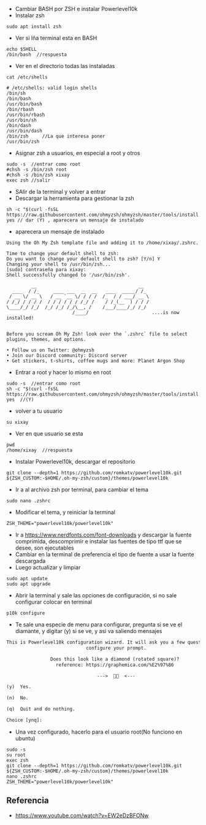 - Cambiar BASH por ZSH e instalar Powerlevel10k
- Instalar zsh
```console
sudo apt install zsh
```
- Ver si lña terminal esta en BASH
```console
echo $SHELL
/bin/bash  //respuesta
```
- Ver en el directorio todas las instaladas
```console
cat /etc/shells

# /etc/shells: valid login shells
/bin/sh
/bin/bash
/usr/bin/bash
/bin/rbash
/usr/bin/rbash
/usr/bin/sh
/bin/dash
/usr/bin/dash
/bin/zsh     //La que interesa poner
/usr/bin/zsh
```
- Asignar zsh a usuarios, en especial a root y otros
```console
sudo -s  //entrar como root
#chsh -s /bin/zsh root
#chsh -s /bin/zsh xixay
exec zsh //salir
```
- SAlir de la terminal y volver a entrar
- Descargar la herramienta para gestionar la zsh
```console
sh -c "$(curl -fsSL https://raw.githubusercontent.com/ohmyzsh/ohmyzsh/master/tools/install.sh)"
yes // dar (Y) , aparecera un mensaje de instalado 
```
- aparecera un mensaje de instalado
```text
Using the Oh My Zsh template file and adding it to /home/xixay/.zshrc.

Time to change your default shell to zsh:
Do you want to change your default shell to zsh? [Y/n] Y
Changing your shell to /usr/bin/zsh...
[sudo] contraseña para xixay: 
Shell successfully changed to '/usr/bin/zsh'.

         __                                     __   
  ____  / /_     ____ ___  __  __   ____  _____/ /_  
 / __ \/ __ \   / __ `__ \/ / / /  /_  / / ___/ __ \ 
/ /_/ / / / /  / / / / / / /_/ /    / /_(__  ) / / / 
\____/_/ /_/  /_/ /_/ /_/\__, /    /___/____/_/ /_/  
                        /____/                       ....is now installed!


Before you scream Oh My Zsh! look over the `.zshrc` file to select plugins, themes, and options.

• Follow us on Twitter: @ohmyzsh
• Join our Discord community: Discord server
• Get stickers, t-shirts, coffee mugs and more: Planet Argon Shop
```
- Entrar a root y hacer lo mismo en root
```console
sudo -s  //entrar como root
sh -c "$(curl -fsSL https://raw.githubusercontent.com/ohmyzsh/ohmyzsh/master/tools/install.sh)"
yes  //(Y)
```
- volver a tu usuario
```console
su xixay
```
- Ver en que usuario se esta 
```console
pwd
/home/xixay  //respuesta
```
- Instalar Powerlevel10k, descargar el repositorio
```console
git clone --depth=1 https://github.com/romkatv/powerlevel10k.git ${ZSH_CUSTOM:-$HOME/.oh-my-zsh/custom}/themes/powerlevel10k
```
- Ir a al archivo zsh por terminal, para cambiar el tema
```console
sudo nano .zshrc
```
- Modificar el tema, y reiniciar la terminal
```console
ZSH_THEME="powerlevel10k/powerlevel10k"
```
- Ir a https://www.nerdfonts.com/font-downloads y descargar la fuente comprimida, descomprimir e instalar las fuentes de tipo ttf que se desee,  son ejecutables
- Cambiar en la terminal de preferencia el tipo de fuente a usar la fuente descargada
- Luego actualizar y limpiar
```console
sudo apt update
sudo apt upgrade
```
- Abrir la terminal y sale las opciones de configuración, si no sale configurar colocar en terminal
```console
p10k configure
```
- Te sale una especie de menu para configurar, pregunta si se ve el diamante, y digitar (y) si se ve, y asi va saliendo mensajes
```txt
This is Powerlevel10k configuration wizard. It will ask you a few questions and
                             configure your prompt.

                Does this look like a diamond (rotated square)?
                  reference: https://graphemica.com/%E2%97%86

                                 --->    <---

(y)  Yes.

(n)  No.

(q)  Quit and do nothing.

Choice [ynq]: 
```
- Una vez configurado, hacerlo para el usuario root(No funciono en ubuntu)
```console
sudo -s
su root
exec zsh
git clone --depth=1 https://github.com/romkatv/powerlevel10k.git ${ZSH_CUSTOM:-$HOME/.oh-my-zsh/custom}/themes/powerlevel10k
nano .zshrc
ZSH_THEME="powerlevel10k/powerlevel10k"
```
## Referencia
- https://www.youtube.com/watch?v=EW2eDzBFONw